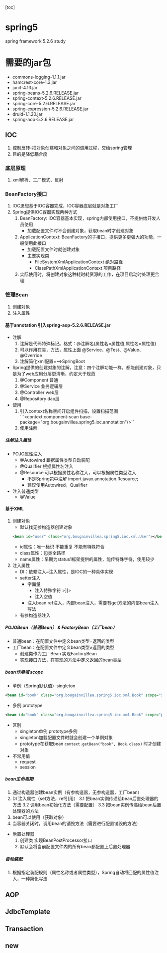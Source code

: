 [toc]
# spring5
spring framework 5.2.6 study
# 需要的jar包
- commons-logging-1.1.1.jar
- hamcrest-core-1.3.jar
- junit-4.13.jar
- spring-beans-5.2.6.RELEASE.jar
- spring-context-5.2.6.RELEASE.jar
- spring-core-5.2.6.RELEASE.jar
- spring-expression-5.2.6.RELEASE.jar
- druid-1.1.20.jar
- spring-aop-5.2.6.RELEASE.jar

## IOC
1. 控制反转-把对象创建和对象之间的调用过程，交给spring管理
2. 目的是降低耦合度
### 底层原理
1. xml解析、工厂模式、反射
### BeanFactory接口
1. IOC思想基于IOC容器完成，IOC容器底层就是对象工厂
2. Spring提供IOC容器实现两种方式
    1. BeanFactory: IOC容器基本实现，spring内部使用接口，不提供给开发人员使用
        - 加载配置文件时不会创建对象，获取bean时才创建对象
    2. ApplicationContext: BeanFactory的子接口，提供更多更强大的功能，一般使用此接口
        - 加载配置文件时就创建对象
        - 主要实现类
            - FileSystemXmlApplicationContext 绝对路径
            - ClassPathXmlApplicationContext  项目路径
    3. 实际使用时，将创建对象这种耗时耗资源的工作，在项目启动时处理更合理
### 管理Bean
1. 创建对象
2. 注入属性
#### 基于annotation 引入spring-aop-5.2.6.RELEASE.jar
- 注解
    1. 注解是代码特殊标记。格式：@注解名(属性名=属性值,属性名=属性值)
    2. 可以作用在类，方法，属性上面  @Service、@Test、@Value、@Override
    3. 注解简化xml配置===>SpringBoot
- Spring提供的创建对象的注解，注意：四个注解功能一样，都能创建对象，只是为了web应用分层更清晰，约定大于规范
    1. @Component 普通
    2. @Service 业务逻辑层
    3. @Controller web层
    4. @Repository dao层
- 使用
    1. 引入context名称空间开启组件扫描，设置扫描范围```<context:component-scan base-package="org.bougainvillea.spring5.ioc.annotation"/>``
    2. 使用注解
##### 注解注入属性
- POJO属性注入
    -  @Autowired 跟据属性类型自动装配
    -  @Qualifier 根据属性名注入
    -  @Resource  可以根据属性名称注入，可以根据属性类型注入
        - 不是Spring包中注解 import javax.annotation.Resource;
        - 建议使用Autowired，Qualifier
- 注入普通类型
    - @Value
#### 基于XML
1. 创建对象
    - 默认找无参构造器创建对象
    ```xml
    <bean id="user" class="org.bougainvillea.spring5.ioc.xml.User"></bean>
   ```
   - id属性：唯一标识 不能重复 不能有特殊符合
   - class属性：包类全路径
   - name属性：早期为status1框架提供的属性，能传特殊字符，使用较少
2. 注入属性
    - DI：依赖注入~注入属性，是IOC的一种具体实现
    - setter注入
        - 字面量
            - 注入特殊字符 <![CDATA[<<西游记>>]]>
            - 注入空值 <null/>
        - 注入bean ref注入，内部bean注入，需要有get方法的内部bean注入写法
    - 有参构造器注入
##### POJOBean（普通Bean） & FactoryBean（工厂bean）
- 普通bean：在配置文件中定义bean类型=返回的类型
- 工厂bean：在配置文件中定义bean类型≠返回的类型
    - 创建类作为工厂Bean 实现FactoryBean
    - 实现接口方法，在实现的方法中定义返回的bean类型
##### bean作用域 scope
- 单例（Spring默认值）singleton
```xml
<bean id="book" class="org.bougainvillea.spring5.ioc.xml.Book" scope="singleton"/>
```
- 多例 prototype
```xml
<bean id="book" class="org.bougainvillea.spring5.ioc.xml.Book" scope="prototype"/>
```
- 区别
    - singleton单例,prototype多例
    - singleton加载配置文件时就会创建一个单例对象
    - prototype在获取bean ```context.getBean("book", Book.class)``` 时才创建对象
- 不常用值
    - request
    - session
##### bean生命周期
1. 通过构造器创建bean实例（有参构造器，无参构造器，工厂bean）
2. DI 注入属性（set方法，ref引用）
3.1 把bean实例传递给bean后置处理器的方法
3.2 调用bean初始化方法（需要配置）
3.3 把bean实例传递给bean后置处理器的方法
4. bean可以使用（获取对象）
5. 当容器关闭时，调用bean的销毁方法（需要进行配置销毁的方法）
- 后置处理器
    1. 创建类 实现BeanPostProcessor接口
    2. 默认会将当前配置文件内的所有bean都配置上后置处理器
##### 自动装配
1. 根据指定装配规则（属性名称或者属性类型），Spring自动将匹配的属性值注入，一种简化写法
    




## AOP
## JdbcTemplate
## Transaction
## new